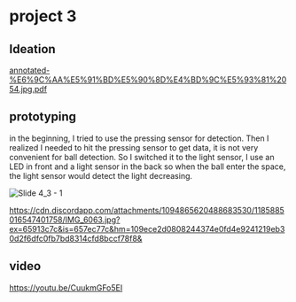 # project 3 
## Ideation
[annotated-%E6%9C%AA%E5%91%BD%E5%90%8D%E4%BD%9C%E5%93%81%2054.jpg.pdf](https://github.com/galinajialinzhu/Adv-prototyping/files/13695518/annotated-.E6.9C.AA.E5.91.BD.E5.90.8D.E4.BD.9C.E5.93.81.2054.jpg.pdf)

## prototyping
in the beginning, I tried to use the pressing sensor for detection. Then I realized I needed to hit the pressing sensor to get data, it is not very convenient for ball detection.
So I switched it to the light sensor, I use an LED in front and a light sensor in the back so when the ball enter the space, the light sensor would detect the light decreasing.

![Slide 4_3 - 1](https://github.com/galinajialinzhu/Adv-prototyping/assets/92561657/46dbf8da-b242-478f-8b7a-ae56f0bb9ce7)

https://cdn.discordapp.com/attachments/1094865620488683530/1185885016547401758/IMG_6063.jpg?ex=65913c7c&is=657ec77c&hm=109ece2d0808244374e0fd4e9241219eb30d2f6dfc0fb7bd8314cfd8bccf78f8&



## video
https://youtu.be/CuukmGFo5EI
